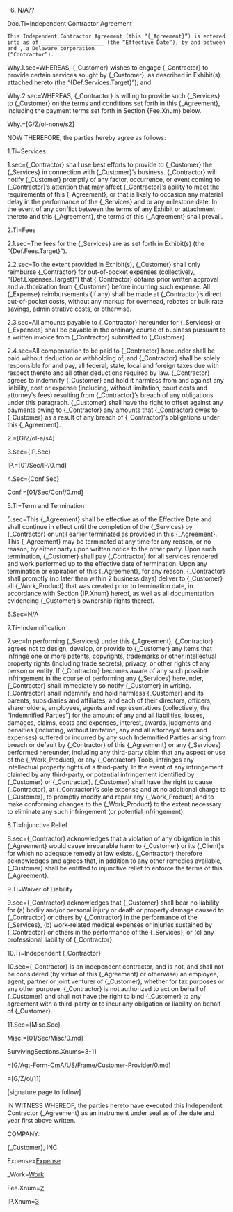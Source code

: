 6.	N/A??


Doc.Ti=Independent Contractor Agreement

	This Independent Contractor Agreement (this “{_Agreement}”) is entered into as of ____________________ (the “Effective Date”), by and between and , a Delaware corporation                                (“Contractor”). 

Why.1.sec=WHEREAS, {_Customer} wishes to engage {_Contractor} to provide certain services sought by {_Customer}, as described in Exhibit(s) attached hereto (the “{Def.Services.Target}”); and

Why.2.sec=WHEREAS, {_Contractor} is willing to provide such {_Services} to {_Customer} on the terms and conditions set forth in this {_Agreement}, including the payment terms set forth in Section {Fee.Xnum} below.  

Why.=[G/Z/ol-none/s2]

NOW THEREFORE, the parties hereby agree as follows:

1.Ti=Services

1.sec={_Contractor} shall use best efforts to provide to {_Customer} the {_Services} in connection with {_Customer}’s business.  {_Contractor} will notify {_Customer} promptly of any factor, occurrence, or event coming to {_Contractor}’s attention that may affect {_Contractor}’s ability to meet the requirements of this {_Agreement}, or that is likely to occasion any material delay in the performance of the {_Services} and or any milestone date.  In the event of any conflict between the terms of any Exhibit or attachment thereto and this {_Agreement}, the terms of this {_Agreement} shall prevail.

2.Ti=Fees

2.1.sec=The fees for the {_Services} are as set forth in Exhibit(s) (the “{Def.Fees.Target}”).

2.2.sec=To the extent provided in Exhibit(s), {_Customer} shall only reimburse {_Contractor} for out-of-pocket expenses (collectively, “{Def.Expenses.Target}”) that {_Contractor} obtains prior written approval and authorization from {_Customer} before incurring such expense.   All {_Expense} reimbursements (if any) shall be made at {_Contractor}’s direct out-of-pocket costs, without any markup for overhead, rebates or bulk rate savings, administrative costs, or otherwise.

2.3.sec=All amounts payable to {_Contractor} hereunder for {_Services} or {_Expenses} shall be payable in the ordinary course of business pursuant to a written invoice from {_Contractor} submitted to {_Customer}. 

2.4.sec=All compensation to be paid to {_Contractor} hereunder shall be paid without deduction or withholding of, and {_Contractor} shall be solely responsible for and pay, all federal, state, local and foreign taxes due with respect thereto and all other deductions required by law.  {_Contractor} agrees to indemnify {_Customer} and hold it harmless from and against any liability, cost or expense (including, without limitation, court costs and attorney's fees) resulting from {_Contractor}’s breach of any obligations under this paragraph.  {_Customer} shall have the right to offset against any payments owing to {_Contractor} any amounts that {_Contractor} owes to {_Customer} as a result of any breach of {_Contractor}’s obligations under this {_Agreement}.

2.=[G/Z/ol-a/s4]


3.Sec={IP.Sec}

IP.=[01/Sec/IP/0.md]

4.Sec={Conf.Sec}

Conf.=[01/Sec/Conf/0.md]

5.Ti=Term and Termination

5.sec=This {_Agreement} shall be effective as of the Effective Date and shall continue in effect until the completion of the {_Services} by {_Contractor} or until earlier terminated as provided in this {_Agreement}.  This {_Agreement} may be terminated at any time for any reason, or no reason, by either party upon written notice to the other party.  Upon such termination, {_Customer} shall pay {_Contractor} for all services rendered and work performed up to the effective date of termination.  Upon any termination or expiration of this {_Agreement}, for any reason, {_Contractor} shall promptly (no later than within 2 business days) deliver to {_Customer} all {_Work_Product} that was created prior to termination date, in accordance with Section {IP.Xnum} hereof, as well as all documentation evidencing {_Customer}’s ownership rights thereof.

6.Sec=N/A

7.Ti=Indemnification

7.sec=In performing {_Services} under this {_Agreement}, {_Contractor} agrees not to design, develop, or provide to {_Customer} any items that infringe one or more patents, copyrights, trademarks or other intellectual property rights (including trade secrets), privacy, or other rights of any person or entity.  If {_Contractor} becomes aware of any such possible infringement in the course of performing any {_Services} hereunder, {_Contractor} shall immediately so notify {_Customer} in writing.  {_Contractor} shall indemnify and hold harmless {_Customer} and its parents, subsidiaries and affiliates, and each of their directors, officers, shareholders, employees, agents and representatives (collectively, the “Indemnified Parties”) for the amount of any and all liabilities, losses, damages, claims, costs and expenses, interest, awards, judgments and penalties (including, without limitation, any and all attorneys’ fees and expenses) suffered or incurred by any such Indemnified Parties arising from breach or default by {_Contractor} of this {_Agreement} or any {_Services} performed hereunder, including any third-party claim that any aspect or use of the {_Work_Product}, or any {_Contractor} Tools, infringes any intellectual property rights of a third-party.  In the event of any infringement claimed by any third-party, or potential infringement identified by {_Customer} or {_Contractor}, {_Customer} shall have the right to cause {_Contractor}, at {_Contractor}’s sole expense and at no additional charge to {_Customer}, to promptly modify and repair any {_Work_Product} and to make conforming changes to the {_Work_Product} to the extent necessary to eliminate any such infringement (or potential infringement).

8.Ti=Injunctive Relief

8.sec={_Contractor} acknowledges that a violation of any obligation in this {_Agreement} would cause irreparable harm to {_Customer} or its {_Client}s for which no adequate remedy at law exists.  {_Contractor} therefore acknowledges and agrees that, in addition to any other remedies available, {_Customer} shall be entitled to injunctive relief to enforce the terms of this {_Agreement}.

9.Ti=Waiver of Liability

9.sec={_Contractor} acknowledges that {_Customer} shall bear no liability for (a) bodily and/or personal injury or death or property damage caused to {_Contractor} or others by {_Contractor} in the performance of the {_Services}, (b) work-related medical expenses or injuries sustained by {_Contractor} or others in the performance of the {_Services}, or (c) any professional liability of {_Contractor}.

10.Ti=Independent {_Contractor}

10.sec={_Contractor} is an independent contractor, and is not, and shall not be considered (by virtue of this {_Agreement} or otherwise) an employee, agent, partner or joint venturer of {_Customer}, whether for tax purposes or any other purpose.  {_Contractor} is not authorized to act on behalf of {_Customer} and shall not have the right to bind {_Customer} to any agreement with a third-party or to incur any obligation or liability on behalf of {_Customer}.

11.Sec={Misc.Sec}

Misc.=[01/Sec/Misc/0.md]

SurvivingSections.Xnums=3-11

=[G/Agt-Form-CmA/US/Frame/Customer-Provider/0.md] 

=[G/Z/ol/11]

[signature page to follow]
 
IN WITNESS WHEREOF, the parties hereto have executed this Independent Contractor {_Agreement} as an instrument under seal as of the date and year first above written.


COMPANY:

{_Customer}, INC.


Expense=<a href='#Def.Expenses.Target' class='definedterm'>Expense</a>

_Work=<a href="#Def.Works.Target" class='definedterm'>Work</a>

Fee.Xnum=<a href="#2.Sec" class="definedterm">2</a>

IP.Xnum=<a href="#IP.Sec" class="definedterm">3</a>